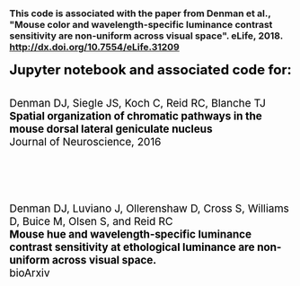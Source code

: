 
### This code is associated with the paper from Denman et al., "Mouse color and wavelength-specific luminance contrast sensitivity are non-uniform across visual space". eLife, 2018. http://dx.doi.org/10.7554/eLife.31209


<div style="font-size:18pt;color:#000000"><strong>Jupyter notebook and associated code for:</strong></div>
<br></br>
<div style="font-size:14pt;color:#000000">Denman DJ, Siegle JS, Koch C, Reid RC, Blanche TJ</div>
<div style="font-size:14pt;color:#000000"><strong>Spatial organization of chromatic pathways in the mouse dorsal lateral geniculate nucleus</strong></div>
<div style="font-size:14pt;color:#000000">Journal of Neuroscience, 2016</div>

<br></br>
<br></br>

<div style="font-size:14pt;color:#000000">Denman DJ, Luviano J, Ollerenshaw D, Cross S, Williams D, Buice M, Olsen S, and Reid RC </div>
<div style="font-size:14pt;color:#000000"><strong>Mouse hue and wavelength-specific luminance contrast sensitivity at ethological luminance are non-uniform across visual space. </strong></div>
<div style="font-size:14pt;color:#000000">bioArxiv</div>
